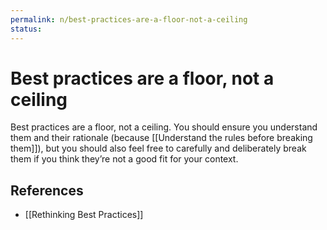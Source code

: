 ```yaml
---
permalink: n/best-practices-are-a-floor-not-a-ceiling
status: 
---
```

# Best practices are a floor, not a ceiling

Best practices are a floor, not a ceiling. You should ensure you understand them and their rationale (because [[Understand the rules before breaking them]]), but you should also feel free to carefully and deliberately break them if you think they’re not a good fit for your context.

## References

- [[Rethinking Best Practices]]

